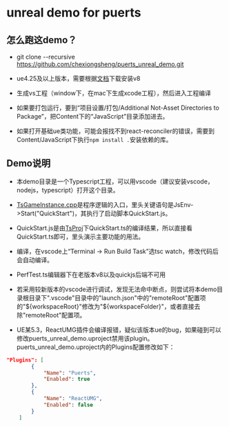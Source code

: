 # unreal demo for puerts

## 怎么跑这demo？

* git clone --recursive https://github.com/chexiongsheng/puerts_unreal_demo.git 

* ue4.25及以上版本，需要根据[文档](https://puerts.github.io/docs/puerts/unreal/install)下载安装v8

* 生成vs工程（window下，在mac下生成xcode工程），然后进入工程编译

* 如果要打包运行，要到“项目设置/打包/Additional Not-Asset Directories to Package”，把Content下的“JavaScript”目录添加进去。

* 如果打开基础ue类功能，可能会报找不到react-reconciler的错误，需要到Content/JavaScript下执行`npm install .`安装依赖的库。

## Demo说明

* 本demo目录是一个Typescript工程，可以用vscode（建议安装vscode，nodejs，typescript）打开这个目录。

* [TsGameInstance.cpp](Source/puerts_unreal_demo/TsGameInstance.cpp)是程序逻辑的入口，里头关键语句是JsEnv->Start("QuickStart")，其执行了启动脚本QuickStart.js。

* QuickStart.js是由[TsProj](TsProj)下QuickStart.ts的编译结果，所以直接看QuickStart.ts即可，里头演示主要功能的用法。

* 编译，在vscode上“Terminal -> Run Build Task”选tsc watch，修改代码后会自动编译。

* PerfTest.ts编辑器下在老版本v8以及quickjs后端不可用

* 若采用较新版本的vscode进行调试，发现无法命中断点，则尝试将本demo目录根目录下".vscode"目录中的"launch.json"中的"remoteRoot"配置项的"${workspaceRoot}"修改为"${workspaceFolder}"，或者直接去除"remoteRoot"配置项。

* UE某5.3，ReactUMG插件会编译报错，疑似该版本ue的bug，如果碰到可以修改puerts_unreal_demo.uproject禁用该plugin。puerts_unreal_demo.uproject内的Plugins配置修改如下：

~~~json
"Plugins": [
		{
			"Name": "Puerts",
			"Enabled": true
		},
		{
			"Name": "ReactUMG",
			"Enabled": false
		}
	]
~~~